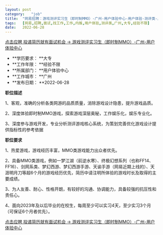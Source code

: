 ```yaml
---
layout:	post
category:	"job"
title:	"网易招聘：游戏测评实习生（即时制MMO）-广州-用户体验中心-用户体验-测评类-广州大专经验不限"
tags:	[网易,招聘,面试,找工作,工作,内推,用户体验,测评类,广州,大专,经验不限]
date:	2022-06-28
---
```


[点击应聘 投递简历就有面试机会 ->  游戏测评实习生（即时制MMO）-广州-用户体验中心](http://mobile.bole.netease.com/bole/boleDetail?id=40741&employeeId=346f03c3cda5f04c&key=all)



- **学历要求： **大专
- **工作年限： **经验不限
- **所属部门： **用户体验中心
- **工作城市： **广州
- **发布日期： **2022-06-28



**职位描述**

1、客观，准确的分析各类网游的品质质量，消除游戏设计隐患，提升游戏品质。

2、深度体验即时制MMO游戏，探索游戏深层奥秘，工作娱乐化，娱乐专业化。

3、深度参与游戏开发，专业分析测评游戏核心系统，为策划完善优化游戏设计提供指标性的参考依据



**职位要求**

1、热爱游戏，游戏经历丰富，MMO类游戏能力出众者优先。

2、具备MMO类游戏，例如一梦江湖（前逆水寒）、终极幻想系列（也称FF14、FF16）、剑网系类、梦幻西游、梦幻西游手游、天谕手游（网易近期上线的）、天涯明月刀等超6个月的游戏经历优先，简历中请注明所体验的游戏时长及取得的主要成绩。

3、为人友善、耐心、性格开朗，有较好的沟通、协调能力，具备较强的抗压性和责任心。

4、面向2023年及以后毕业的在校生，每周至少可以实习4天，至少实习3个月（可保证6个月者优先）。



[点击应聘 投递简历就有面试机会 ->  游戏测评实习生（即时制MMO）-广州-用户体验中心](http://mobile.bole.netease.com/bole/boleDetail?id=40741&employeeId=346f03c3cda5f04c&key=all)